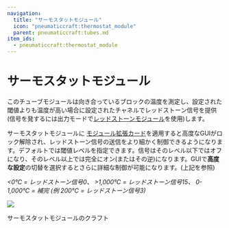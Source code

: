 ```yaml
---
navigation:
  title: "サーモスタットモジュール"
  icon: "pneumaticcraft:thermostat_module"
  parent: pneumaticcraft:tubes.md
item_ids:
  - pneumaticcraft:thermostat_module
---
```


# サーモスタットモジュール

このチューブモジュールは向き合っているブロックの温度を測定し、設定された閾値よりも温度が高い場合に設定されたチャネルでレッドストーン信号を提供(信号を発するには出力モードで[レッドストーンモジュール](./redstone_module.md)を使用)します。

<ItemImage id="pneumaticcraft:module_expansion_card" />

サーモスタットモジュールに [モジュール拡張カード](./module_expansion_card.md)を適用すると高度なGUIがロック解除され、<Color hex="#f00">レッドストーン信号</Color>の送信をより細かく制御できるようになります。デフォルトでは閾値レベルを指定できます。信号はそのレベル以下ではオフになり、そのレベル以上では完全にオン(またはその逆)になります。GUIで**高度な設定**の切替を選択するとさらに詳細な制御が可能になります。(上記を参照)

<a name="img"></a>
*<0℃ = レッドストーン信号0、 >1,000℃ = レッドストーン信号15、 0-1,000℃ = 補完 (例 200℃ = レッドストーン信号3)*

![](thermostat_gui.png)

サーモスタットモジュールのクラフト

<Recipe id="pneumaticcraft:thermostat_module" />

